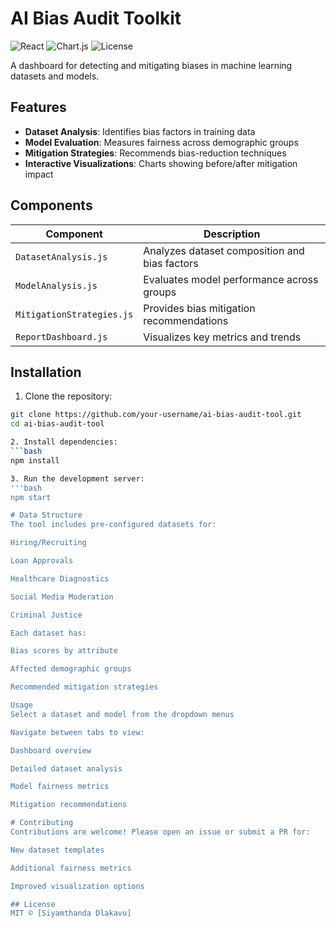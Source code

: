 # AI Bias Audit Toolkit

![React](https://img.shields.io/badge/React-18.2.0-blue)
![Chart.js](https://img.shields.io/badge/Chart.js-3.9.1-green)
![License](https://img.shields.io/badge/license-MIT-brightgreen)

A dashboard for detecting and mitigating biases in machine learning datasets and models.

## Features

- **Dataset Analysis**: Identifies bias factors in training data
- **Model Evaluation**: Measures fairness across demographic groups
- **Mitigation Strategies**: Recommends bias-reduction techniques
- **Interactive Visualizations**: Charts showing before/after mitigation impact

## Components

| Component | Description |
|-----------|-------------|
| `DatasetAnalysis.js` | Analyzes dataset composition and bias factors |
| `ModelAnalysis.js` | Evaluates model performance across groups |
| `MitigationStrategies.js` | Provides bias mitigation recommendations |
| `ReportDashboard.js` | Visualizes key metrics and trends |

## Installation

1. Clone the repository:
```bash
git clone https://github.com/your-username/ai-bias-audit-tool.git
cd ai-bias-audit-tool

2. Install dependencies:
```bash
npm install

3. Run the development server:
'''bash
npm start

# Data Structure
The tool includes pre-configured datasets for:

Hiring/Recruiting

Loan Approvals

Healthcare Diagnostics

Social Media Moderation

Criminal Justice

Each dataset has:

Bias scores by attribute

Affected demographic groups

Recommended mitigation strategies

Usage
Select a dataset and model from the dropdown menus

Navigate between tabs to view:

Dashboard overview

Detailed dataset analysis

Model fairness metrics

Mitigation recommendations

# Contributing
Contributions are welcome! Please open an issue or submit a PR for:

New dataset templates

Additional fairness metrics

Improved visualization options

## License
MIT © [Siyamthanda Dlakavu]
